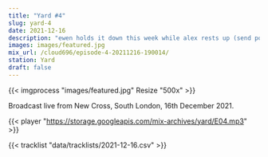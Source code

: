 ```yaml
---
title: "Yard #4"
slug: yard-4
date: 2021-12-16
description: "ewen holds it down this week while alex rests up (send positive vibes)"
images: images/featured.jpg
mix_url: /cloud696/episode-4-20211216-190014/
station: Yard
draft: false
---
```


{{< imgprocess "images/featured.jpg" Resize "500x" >}}

Broadcast live from New Cross, South London, 16th December 2021.

{{< player "https://storage.googleapis.com/mix-archives/yard/E04.mp3" >}}

{{< tracklist "data/tracklists/2021-12-16.csv" >}}

